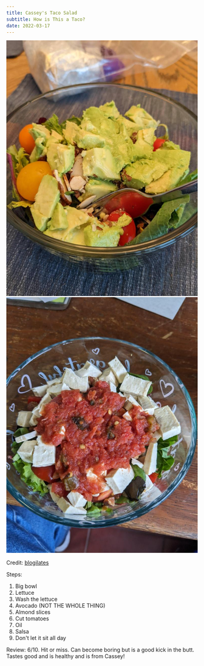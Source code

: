 ```yaml
---
title: Cassey's Taco Salad
subtitle: How is This a Taco?
date: 2022-03-17
---
```


![Lettuce with salsa and tomatoes and almonds](image.jpg)
![Same salad but with tofu](image-1.jpg)

Credit: [blogilates](https://blogilates.com/blog/are-you-ready-for-your-hot-girl-summer-sculpt/)

Steps:
1. Big bowl
2. Lettuce
3. Wash the lettuce
4. Avocado (NOT THE WHOLE THING)
5. Almond slices
6. Cut tomatoes
7. Oil
8. Salsa
9. Don't let it sit all day

Review:
6/10.
Hit or miss. Can become boring but is a good kick in the butt. Tastes good and is healthy and is from Cassey!
